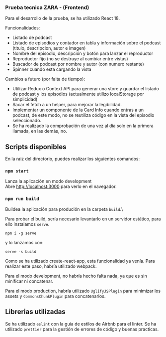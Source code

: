 ### Prueba tecnica ZARA - (Frontend)

Para el desarrollo de la prueba, se ha utilizado React 18.

Funcionalidades:

- Listado de podcast
- Listado de episodios y contador en tabla y información sobre el podcast (titulo, descripcion, autor e imagen)
- Nombre del episodio, descripción y botón para lanzar el reproductor
- Reproductor fijo (no se destruye al cambiar entre vistas)
- Buscador de podcast por nombre y autor (con numero restante)
- Spinner cuando esta cargando la vista

Cambios a futuro (por falta de tiempo):

- Utilizar Redux o Context API para generar una store y guardar el listado de podcast y los episodios (actualmente utilizo localStorage por simplicidad)
- Sacar el fetch a un helper, para mejorar la legibilidad.
- Implementar un componente de la Card Info cuando entras a un podcast, de este modo, no se reutiliza código en la vista del episodio seleccionado.
- Se ha realizado la comprobación de una vez al día solo en la primera llamada, en las demás, no.

## Scripts disponibles

En la raiz del directorio, puedes realizar los siguientes comandos:

### `npm start`

Lanza la aplicación en modo development \
Abre [http://localhost:3000](http://localhost:3000) para verlo en el navegador.


### `npm run build`

Buildea la aplicación para produción en la carpeta `build`.\

Para probar el build, sería necesario levantarlo en un servidor estático, para ello instalamos `serve`.

`npm i -g serve`

y lo lanzamos con:

`serve -s build`

Como se ha utilizado create-react-app, esta funcionalidad ya venía.
Para realizar este paso, habría utilizado webpack.

Para el modo development, no habría hecho falta nada, ya que es sin minificar ni concatenar.

Para el modo production, habría utilizado `UglifyJSPlugin` para minimizar los assets y `CommonsChunkPlugin` para concatenarlos.

## Librerias utilizadas

Se ha utilizado `eslint` con la guía de estilos de Airbnb para el linter.
Se ha utilizado `prettier` para la gestión de errores de código y buenas practicas.